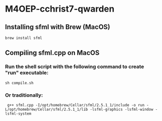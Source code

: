 # M4OEP-cchrist7-qwarden

## Installing sfml with Brew (MacOS)
```brew install sfml```


## Compiling sfml.cpp on MacOS
### Run the shell script with the following command to create "run" executable:
```sh compile.sh```
### Or traditionally:
``` g++ sfml.cpp -I/opt/homebrew/Cellar/sfml/2.5.1_1/include -o run -L/opt/homebrew/Cellar/sfml/2.5.1_1/lib -lsfml-graphics -lsfml-window -lsfml-system```
